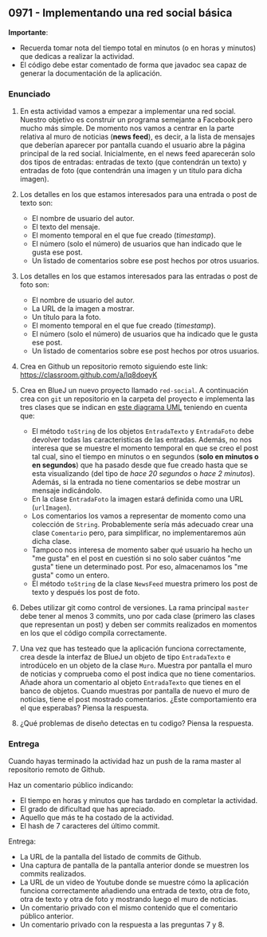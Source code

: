 ## 0971 - Implementando una red social básica

__Importante__: 

  - Recuerda tomar nota del tiempo total en minutos (o en horas y minutos) que dedicas a realizar la actividad.
  - El código debe estar comentado de forma que javadoc sea capaz de generar la documentación de la aplicación.
  
  
### Enunciado

1. En esta actividad vamos a empezar a implementar una red social. Nuestro objetivo es construir un programa semejante a Facebook pero mucho más simple. De momento nos vamos a centrar en la parte relativa al muro de noticias (__news feed__), es decir, a la lista de mensajes que deberían aparecer por pantalla cuando el usuario abre la página principal de la red social. Inicialmente, en el news feed aparecerán solo dos tipos de entradas: entradas de texto (que contendrán un texto) y entradas de foto (que contendrán una imagen y un titulo para dicha imagen).

2. Los detalles en los que estamos interesados para una entrada o post de texto son:

    - El nombre de usuario del autor.
    - El texto del mensaje.
    - El momento temporal en el que fue creado (_timestamp_).
    - El número (solo el número) de usuarios que han indicado que le gusta ese post.
    - Un listado de comentarios sobre ese post hechos por otros usuarios.

3. Los detalles en los que estamos interesados para las entradas o post de foto son:

    - El nombre de usuario del autor.
    - La URL de la imagen a mostrar.
    - Un título para la foto.
    - El momento temporal en el que fue creado (_timestamp_).
    - El número (solo el número) de usuarios que ha indicado que le gusta ese post.
    - Un listado de comentarios sobre ese post hechos por otros usuarios.
 
4. Crea en Github un repositorio remoto siguiendo este link: https://classroom.github.com/a/lq8doeyK 
 
4. Crea en BlueJ un nuevo proyecto llamado `red-social`. A continuación crea con `git` un repositorio en la carpeta del proyecto e implementa las tres clases que se indican en [este diagrama UML](https://raw.githubusercontent.com/miguelbayon/pro017/master/actividades/000002.jpg) teniendo en cuenta que:

    - El método `toString` de los objetos `EntradaTexto` y `EntradaFoto` debe devolver todas las caracteristicas de las entradas. Además, no nos interesa que se muestre el momento temporal en que se creo el post tal cual, sino el tiempo en minutos o en segundos (__solo en minutos o en segundos__) que ha pasado desde que fue creado hasta que se esta visualizando (del tipo de _hace 20 segundos_ o _hace 2 minutos_). Además, si la entrada no tiene comentarios se debe mostrar un mensaje indicándolo.
    - En la clase `EntradaFoto` la imagen estará definida como una URL (`urlImagen`).
    - Los comentarios los vamos a representar de momento como una colección de `String`. Probablemente sería más adecuado crear una clase `Comentario` pero, para simplificar, no implementaremos aún dicha clase.
    - Tampoco nos interesa de momento saber qué usuario ha hecho un "me gusta" en el post en cuestión si no solo saber cuántos "me gusta" tiene un determinado post. Por eso, almacenamos los "me gusta" como un entero.
    - El método `toString` de la clase `NewsFeed` muestra primero los post de texto y después los post de foto.

5. Debes utilizar git como control de versiones. La rama principal `master` debe tener al menos 3 commits, uno por cada clase (primero las clases que representan un post) y deben ser commits realizados en momentos en los que el código compila correctamente. 

6. Una vez que has testeado que la aplicación funciona correctamente, crea desde la interfaz de BlueJ un objeto de tipo `EntradaTexto` e introdúcelo en un objeto de la clase `Muro`. Muestra por pantalla el muro de noticias y comprueba como el post indica que no tiene comentarios. Añade ahora un comentario al objeto `EntradaTexto` que tienes en el banco de objetos. Cuando muestras por pantalla de nuevo el muro de noticias, tiene el post mostrado comentarios. ¿Este comportamiento era el que esperabas? Piensa la respuesta.

6. ¿Qué problemas de diseño detectas en tu codigo? Piensa la respuesta.


### Entrega

Cuando hayas terminado la actividad haz un push de la rama master al repositorio remoto de Github.

Haz un comentario público indicando:

  - El tiempo en horas y minutos que has tardado en completar la actividad.
  - El grado de dificultad que has apreciado.
  - Aquello que más te ha costado de la actividad.
  - El hash de 7 caracteres del último commit.
  
Entrega:

  - La URL de la pantalla del listado de commits de Github.
  - Una captura de pantalla de la pantalla anterior donde se muestren los commits realizados.
  - La URL de un video de Youtube donde se muestre cómo la aplicación funciona correctamente añadiendo una entrada de texto, otra de foto, otra de texto y otra de foto y mostrando luego el muro de noticias.
  - Un comentario privado con el mismo contenido que el comentario público anterior.
  - Un comentario privado con la respuesta a las preguntas 7 y 8.

